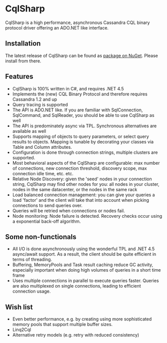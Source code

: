 CqlSharp
========

CqlSharp is a high performance, asynchronous Cassandra CQL binary protocol driver offering an ADO.NET like interface.

Installation
------------

The latest release of CqlSharp can be found as [package on NuGet](http://nuget.org/packages/CqlSharp/). Please install from there.

Features
--------

* CqlSharp is 100% written in C#, and requires .NET 4.5
* Implements the (new) CQL Binary Protocol and therefore requires Cassandra 1.2 and up
* Query tracing is supported
* The API is ADO.NET like. If you are familiar with SqlConnection, SqlCommand, and SqlReader, you should be able to use CqlSharp as well
* The API is predominately async via TPL. Synchronous alternatives are available as well
* Supports mapping of objects to query parameters, or select query results to objects. Mapping is tunable by decorating your classes via Table and Column attributes.
* Configuration is done through connection strings, multiple clusters are supported.
* Most behavioral aspects of the CqlSharp are configurable: max number of connections, new connection threshold, discovery scope, max connection idle time, etc. etc.
* Relative Node Discovery: given the 'seed' nodes in your connection string, CqlSharp may find other nodes for you: all nodes in your cluster, nodes in the same datacenter, or the nodes in the same rack
* Load balanced connection management: you can give your queries a load 'factor' and the client will take that into account when picking connections to send queries over.
* Queries will be retried when connections or nodes fail.
* Node monitoring: Node failure is detected. Recovery checks occur using a exponential back-off algorithm.

Some non-functionals
--------------------

* All I/O is done asynchronously using the wonderful TPL and .NET 4.5 async/await support. As a result, the client should be quite efficient in terms of threading.
* Buffering, MemoryPools and Task result caching reduce GC activity, especially important when doing high volumes of queries in a short time frame
* Uses multiple connections in parallel to execute queries faster. Queries are also multiplexed on single connections, leading to efficient connection usage.

Wish list
---------

* Even better performance, e.g. by creating using more sophisticated memory pools that support multiple buffer sizes.
* Linq2Cql
* Alternative retry models (e.g. retry with reduced consistency)

